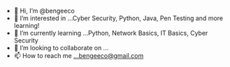 - 👋 Hi, I’m @bengeeco
- 👀 I’m interested in ...Cyber Security, Python, Java, Pen Testing and more learning!
- 🌱 I’m currently learning ...Python, Network Basics, IT Basics, Cyber Security
- 💞️ I’m looking to collaborate on ...
- 📫 How to reach me ...bengeeco@gmail.com

<!---
bengeeco/bengeeco is a ✨ special ✨ repository because its `README.md` (this file) appears on your GitHub profile.
You can click the Preview link to take a look at your changes.
--->
